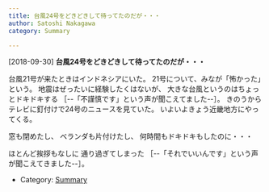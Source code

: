 ```yaml
---
title: 台風24号をどきどきして待ってたのだが・・・
author: Satoshi Nakagawa
category: Summary

---
```


[2018-09-30] **台風24号をどきどきして待ってたのだが・・・** 

 台風21号が来たときはインドネシアにいた。
21号について、みなが「怖かった」という。
地震はぜったいに経験したくはないが、
大きな台風というのはちょっとドキドキする
［--「不謹慎です」という声が聞こえてました--］。
きのうからテレビに釘付けで24号のニュースを見ていた。
いよいよきょう近畿地方にやってくる。

 窓も閉めたし、
ベランダも片付けたし、
何時間もドキドキもしたのに・・・

 ほとんど挨拶もなしに
通り過ぎてしまった
［--「それでいいんです」という声が聞こえてきました--］。

- Category: [Summary](https://merapano.github.io/categories.html#Summary)

